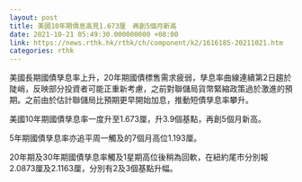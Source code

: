 ```yaml
---
layout: post
title: 美國10年期債息高見1.673厘　再創5個月新高
date: 2021-10-21 05:49:30.000000000 +08:00
link: https://news.rthk.hk/rthk/ch/component/k2/1616185-20211021.htm
categories: rthk
---
```


美國長期國債孳息率上升，20年期國債標售需求疲弱，孳息率曲線連續第2日趨於陡峭，反映部分投資者可能正重新考慮，之前對聯儲局貨幣緊縮政策過於激進的預期。之前由於估計聯儲局比預期更早開始加息，推動短債孳息率攀升。

美國10年期國債孳息率一度升至1.673厘，升3.9個基點，再創5個月新高。

5年期國債孳息率亦追平周一觸及的7個月高位1.193厘。

20年期及30年期國債孳息率觸及1星期高位後稍為回軟，在紐約尾市分別報2.0873厘及2.1163厘，分別有2及3個基點升幅。
